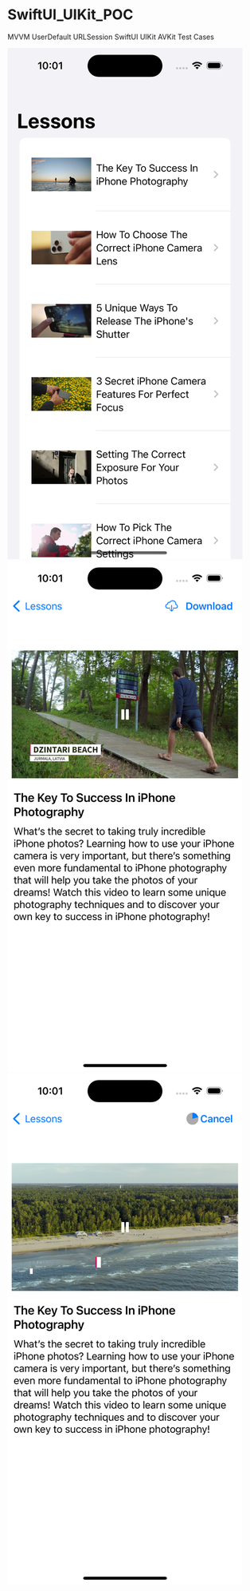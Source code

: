 # SwiftUI_UIKit_POC

 MVVM
 UserDefault
 URLSession
 SwiftUI
 UIKit
 AVKit
 Test Cases

![](https://github.com/AbhishekSuryawanshi/SwiftUI_UIKit_POC/blob/main/Lessons.png)
![](https://github.com/AbhishekSuryawanshi/SwiftUI_UIKit_POC/blob/main/Video.png)
![](https://github.com/AbhishekSuryawanshi/SwiftUI_UIKit_POC/blob/main/Download.png)
